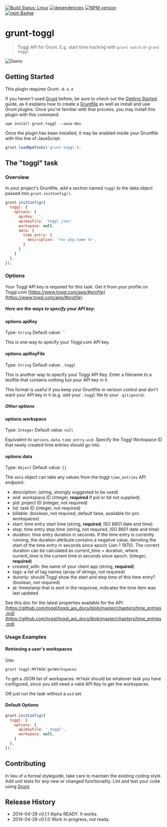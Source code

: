 [![Build Status: Linux](https://travis-ci.org/davidosomething/grunt-toggl.png?branch=master)](https://travis-ci.org/davidosomething/grunt-toggl)
[![dependencies](https://david-dm.org/davidosomething/grunt-toggl.png)](https://david-dm.org/davidosomething/grunt-toggl)
[![NPM version](https://badge.fury.io/js/grunt-toggl.svg)](http://badge.fury.io/js/grunt-toggl)
<br>[![npm Badge](https://nodei.co/npm/grunt-toggl.png?compact=true)](http://npmjs.org/package/grunt-toggl)

# grunt-toggl

> Toggl API for Grunt. E.g. start time tracking with `grunt watch` or
  `grunt toggl`

![Demo](http://i0.wp.com/davidosomething.com/content/uploads/grunt-toggl.gif)

## Getting Started
This plugin requires Grunt `~0.4.4`

If you haven't used [Grunt](http://gruntjs.com/) before, be sure to check out
the [Getting Started](http://gruntjs.com/getting-started) guide, as it explains
how to create a [Gruntfile](http://gruntjs.com/sample-gruntfile) as well as
install and use Grunt plugins. Once you're familiar with that process, you may
install this plugin with this command:

```shell
npm install grunt-toggl --save-dev
```

Once the plugin has been installed, it may be enabled inside your Gruntfile
with this line of JavaScript:

```js
grunt.loadNpmTasks('grunt-toggl');
```

## The "toggl" task

### Overview
In your project's Gruntfile, add a section named `toggl` to the data object
passed into `grunt.initConfig()`.

```js
grunt.initConfig({
  toggl: {
    options: {
      apiKey: '',
      apiKeyFile: 'toggl.json'
      workspace: null,
      data: {
        time_entry: {
          description: '<%= pkg.name %>',
        }
      }
    }
  },
});
```

### Options

Your Toggl API key is required for this task. Get it from your profile on
Toggl.com [https://www.toggl.com/app/#profile](https://www.toggl.com/app/#profile).

##### Here are the ways to specify your API key: #####

#### options.apiKey
Type: `String`
Default value: ``

This is one way to specify your Toggl.com API key.

#### options.apiKeyFile
Type: `String`
Default value: `.toggl`

This is another way to specify your Toggl API Key. Enter a filename to a
textfile that contains nothing but your API key in it.

This format is useful if you keep your Gruntfile in version control and don't
want your API key in it (e.g. add your `.toggl` file to your `.gitignore`).

##### Other options #####

#### options.workspace
Type: `Integer`
Default value: `null`

Equivalent to `options.data.time_entry.wid`. Specify the Toggl Workspace ID
that newly created time entries should go into.

#### options.data
Type: `Object`
Default value: `{}`

The `data` object can take any values from the toggl `time_entries` API
endpoint:

 * description: (string, strongly suggested to be used)
 * wid: workspace ID (integer, **required** if pid or tid not supplied).
 * pid: project ID (integer, not required)
 * tid: task ID (integer, not required)
 * billable: (boolean, not required, default false, available for pro
   workspaces)
 * start: time entry start time (string, **required**, ISO 8601 date and time)
 * stop: time entry stop time (string, not required, ISO 8601 date and time)
 * duration: time entry duration in seconds. If the time entry is currently
   running, the duration attribute contains a negative value, denoting the
   start of the time entry in seconds since epoch (Jan 1 1970). The correct
   duration can be calculated as current_time + duration, where current_time is
   the current time in seconds since epoch. (integer, **required**)
 * created_with: the name of your client app (string, **required**)
 * tags: a list of tag names (array of strings, not required)
 * duronly: should Toggl show the start and stop time of this time entry?
   (boolean, not required)
 * at: timestamp that is sent in the response, indicates the time item was last
   updated

See this doc for the latest properties available for the API:
[https://github.com/toggl/toggl_api_docs/blob/master/chapters/time_entries.md](https://github.com/toggl/toggl_api_docs/blob/master/chapters/time_entries.md)

### Usage Examples

#### Retrieving a user's workspaces

Use:
```
grunt toggl:MYTASK:getWorkspaces
```
To get a JSON list of workspaces. `MYTASK` should be whatever task you have
configured, since you still need a valid API Key to get the workspaces.

*OR* just run the task without a `wid` set.

#### Default Options

```js
grunt.initConfig({
  toggl: {
    options: {
      apiKeyFile: '.toggl',
      workspace: null,
    }
  },
});
```

## Contributing
In lieu of a formal styleguide, take care to maintain the existing coding
style. Add unit tests for any new or changed functionality. Lint and test your
code using [Grunt](http://gruntjs.com/).

## Release History

 * 2014-04-28   v0.1.1    Alpha READY. It works.
 * 2014-04-28   v0.1.0    Work in progress, not ready.
